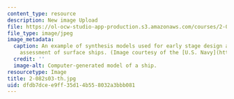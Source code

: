 ```yaml
---
content_type: resource
description: New image Upload
file: https://ol-ocw-studio-app-production.s3.amazonaws.com/courses/2-082-ship-structural-analysis-design-13-122-spring-2003/dfdb7dcee9ff35d14b558032a3bbb081_2-082s03-th.jpg
file_type: image/jpeg
image_metadata:
  caption: An example of synthesis models used for early stage design and technology
    assessment of surface ships. (Image courtesy of the [U.S. Navy](http://www.navy.mil/).)
  credit: ''
  image-alt: Computer-generated model of a ship.
resourcetype: Image
title: 2-082s03-th.jpg
uid: dfdb7dce-e9ff-35d1-4b55-8032a3bbb081
---
```

